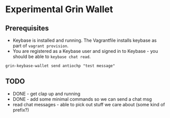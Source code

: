 Experimental Grin Wallet
========================


Prerequisites
------------
* Keybase is installed and running. The Vagrantfile installs keybase as part of `vagrant provision`.
* You are registered as a Keybase user and signed in to Keybase - you should be able to `keybase chat read`.

```
grin-keybase-wallet send antiochp "test message"
```

TODO
----

* DONE - get clap up and running
* DONE - add some minimal commands so we can send a chat msg
* read chat messages - able to pick out stuff we care about (some kind of prefix?)

